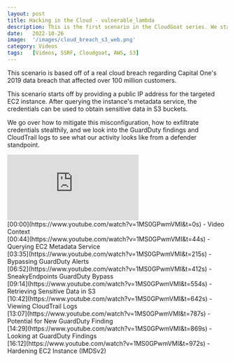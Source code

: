 ```yaml
---
layout: post
title: Hacking in the Cloud - vulnerable_lambda
description: This is the first scenario in the CloudGoat series. We start off as a low-privileged user that can assume a role which gives Lambda:Invoke permissions. Using this permission we are able to exploit a high-privileged Lambda function via an SQL injection and obtain Administrator access.
date:   2022-10-26
image:  '/images/cloud_breach_s3_web.png'
category: Videos
tags:   [Videos, SSRF, Cloudgoat, AWS, S3]
---
```


This scenario is based off of a real cloud breach regarding Capital One's 2019 data breach that affected over 100 million customers. 

This scenario starts off by providing a public IP address for the targeted EC2 instance. After querying the instance's metadata service, the credentials can be used to obtain sensitive data in S3 buckets. 

We go over how to mitigate this misconfiguration, how to exfiltrate credentials stealthily, and we look into the GuardDuty findings and CloudTrail logs to see what our activity looks like from a defender standpoint.

<iframe src="https://www.youtube.com/embed/1MS0GPwmVMI" frameborder="0" allowfullscreen></iframe>
<br>
[00:00](https://www.youtube.com/watch?v=1MS0GPwmVMI&t=0s) - Video Context<br>
[00:44](https://www.youtube.com/watch?v=1MS0GPwmVMI&t=44s) - Querying EC2 Metadata Service <br>
[03:35](https://www.youtube.com/watch?v=1MS0GPwmVMI&t=215s) - Bypassing GuardDuty Alerts <br>
[06:52](https://www.youtube.com/watch?v=1MS0GPwmVMI&t=412s) - SneakyEndpoints GuardDuty Bypass <br>
[09:14](https://www.youtube.com/watch?v=1MS0GPwmVMI&t=554s) - Retrieving Sensitive Data in S3 <br>
[10:42](https://www.youtube.com/watch?v=1MS0GPwmVMI&t=642s) - Viewing CloudTrail Logs <br>
[13:07](https://www.youtube.com/watch?v=1MS0GPwmVMI&t=787s) - Potential for New GuardDuty Finding <br>
[14:29](https://www.youtube.com/watch?v=1MS0GPwmVMI&t=869s) - Looking at GuardDuty Findings<br>
[16:12](https://www.youtube.com/watch?v=1MS0GPwmVMI&t=972s) - Hardening EC2 Instance (IMDSv2)
